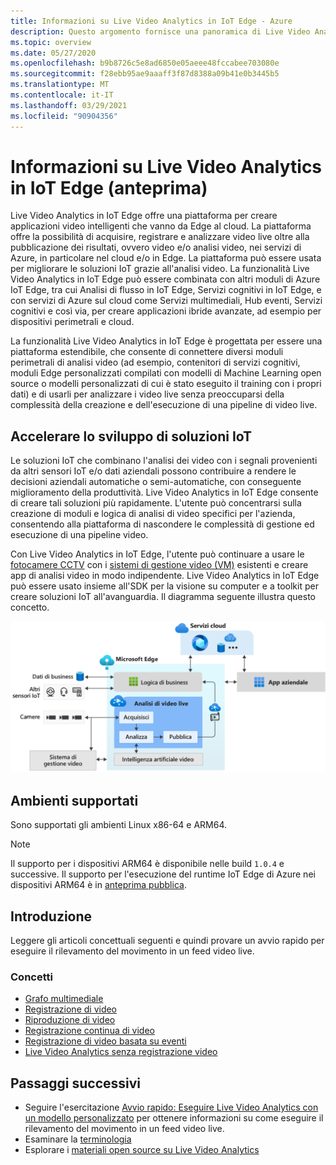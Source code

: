 ```yaml
---
title: Informazioni su Live Video Analytics in IoT Edge - Azure
description: Questo argomento fornisce una panoramica di Live Video Analytics in IoT Edge. La piattaforma offre capacità che è possibile usare per migliorare le soluzioni IoT. È ad esempio possibile acquisire, registrare e analizzare video live e pubblicare i risultati (video e/o analisi video) nei servizi di Azure.
ms.topic: overview
ms.date: 05/27/2020
ms.openlocfilehash: b9b8726c5e8ad6850e05aeee48fccabee703080e
ms.sourcegitcommit: f28ebb95ae9aaaff3f87d8388a09b41e0b3445b5
ms.translationtype: MT
ms.contentlocale: it-IT
ms.lasthandoff: 03/29/2021
ms.locfileid: "90904356"
---
```

# <a name="what-is-live-video-analytics-on-iot-edge-preview"></a>Informazioni su Live Video Analytics in IoT Edge (anteprima)

Live Video Analytics in IoT Edge offre una piattaforma per creare applicazioni video intelligenti che vanno da Edge al cloud. La piattaforma offre la possibilità di acquisire, registrare e analizzare video live oltre alla pubblicazione dei risultati, ovvero video e/o analisi video, nei servizi di Azure, in particolare nel cloud e/o in Edge. La piattaforma può essere usata per migliorare le soluzioni IoT grazie all'analisi video. La funzionalità Live Video Analytics in IoT Edge può essere combinata con altri moduli di Azure IoT Edge, tra cui Analisi di flusso in IoT Edge, Servizi cognitivi in IoT Edge, e con servizi di Azure sul cloud come Servizi multimediali, Hub eventi, Servizi cognitivi e così via, per creare applicazioni ibride avanzate, ad esempio per dispositivi perimetrali e cloud.

La funzionalità Live Video Analytics in IoT Edge è progettata per essere una piattaforma estendibile, che consente di connettere diversi moduli perimetrali di analisi video (ad esempio, contenitori di servizi cognitivi, moduli Edge personalizzati compilati con modelli di Machine Learning open source o modelli personalizzati di cui è stato eseguito il training con i propri dati) e di usarli per analizzare i video live senza preoccuparsi della complessità della creazione e dell'esecuzione di una pipeline di video live.

## <a name="accelerate-iot-solutions-development"></a>Accelerare lo sviluppo di soluzioni IoT 

Le soluzioni IoT che combinano l'analisi dei video con i segnali provenienti da altri sensori IoT e/o dati aziendali possono contribuire a rendere le decisioni aziendali automatiche o semi-automatiche, con conseguente miglioramento della produttività. Live Video Analytics in IoT Edge consente di creare tali soluzioni più rapidamente. L'utente può concentrarsi sulla creazione di moduli e logica di analisi di video specifici per l'azienda, consentendo alla piattaforma di nascondere le complessità di gestione ed esecuzione di una pipeline video.

Con Live Video Analytics in IoT Edge, l'utente può continuare a usare le [fotocamere CCTV](https://en.wikipedia.org/wiki/Closed-circuit_television_camera) con i [sistemi di gestione video (VM)](https://en.wikipedia.org/wiki/Video_management_system) esistenti e creare app di analisi video in modo indipendente. Live Video Analytics in IoT Edge può essere usato insieme all'SDK per la visione su computer e a toolkit per creare soluzioni IoT all'avanguardia. Il diagramma seguente illustra questo concetto.

![Sviluppare soluzioni IoT con Live Video Analytics in IoT Edge](./media/overview/product-diagram.svg)

## <a name="supported-environments"></a>Ambienti supportati

Sono supportati gli ambienti Linux x86-64 e ARM64.
> [!NOTE]
> Il supporto per i dispositivi ARM64 è disponibile nelle build `1.0.4` e successive.
> Il supporto per l'esecuzione del runtime IoT Edge di Azure nei dispositivi ARM64 è in [anteprima pubblica](https://azure.microsoft.com/support/legal/preview-supplemental-terms/).

## <a name="get-started"></a>Introduzione

Leggere gli articoli concettuali seguenti e quindi provare un avvio rapido per eseguire il rilevamento del movimento in un feed video live.

### <a name="concepts"></a>Concetti

* [Grafo multimediale](media-graph-concept.md)
* [Registrazione di video](video-recording-concept.md)
* [Riproduzione di video](video-playback-concept.md)
* [Registrazione continua di video](continuous-video-recording-concept.md)
* [Registrazione di video basata su eventi](event-based-video-recording-concept.md)
* [Live Video Analytics senza registrazione video](analyze-live-video-concept.md)

## <a name="next-steps"></a>Passaggi successivi

* Seguire l'esercitazione [Avvio rapido: Eseguire Live Video Analytics con un modello personalizzato](use-your-model-quickstart.md) per ottenere informazioni su come eseguire il rilevamento del movimento in un feed video live.
* Esaminare la [terminologia](terminology.md)
* Esplorare i [materiali open source su Live Video Analytics](https://github.com/Azure/live-video-analytics)

